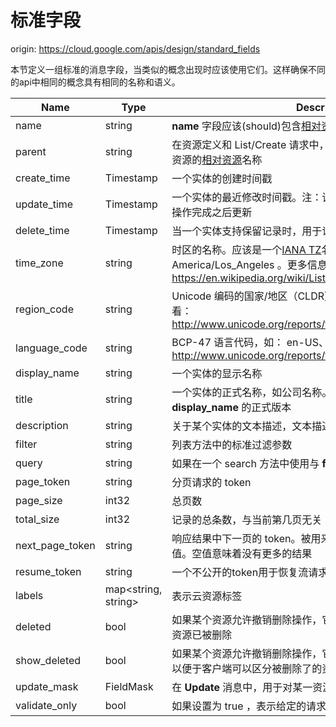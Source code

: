 # 标准字段

origin: <https://cloud.google.com/apis/design/standard_fields>

本节定义一组标准的消息字段，当类似的概念出现时应该使用它们。这样确保不同的api中相同的概念具有相同的名称和语义。

| Name            | Type                | Description |
|-----------------|---------------------|-------------|
| name            | string              | **name** 字段应该(should)包含[相对资源]名称 |
| parent          | string              | 在资源定义和 List/Create 请求中， parent 字段应该(should)包含父资源的[相对资源]名称 |
| create_time     | Timestamp           | 一个实体的创建时间戳 |
| update_time     | Timestamp           | 一个实体的最近修改时间戳。注：该字段会在 create/patch/delete 操作完成之后更新 |
| delete_time     | Timestamp           | 当一个实体支持保留记录时，用于记录实体被逻辑删除时的时间戳 |
| time_zone       | string              | 时区的名称。应该是一个[IANA TZ]名称，比如： America/Los_Angeles 。更多信息参看：<https://en.wikipedia.org/wiki/List_of_tz_database_time_zones> |
| region_code     | string              | Unicode 编码的国家/地区（CLDR），比如： US和419。更多信息参看：<http://www.unicode.org/reports/tr35/#unicode_region_subtag> |
| language_code   | string              | BCP-47 语言代码，如： en-US、sr-Latn 。更多信息参看：<http://www.unicode.org/reports/tr35/#Unicode_locale_identifier>. |
| display_name    | string              | 一个实体的显示名称 |
| title           | string              | 一个实体的正式名称，如公司名称。它应该（should）被视为 **display_name** 的正式版本 |
| description     | string              | 关于某个实体的文本描述，文本描述可以是一段也可以是多段 |
| filter          | string              | 列表方法中的标准过滤参数 |
| query           | string              | 如果在一个 search 方法中使用与 **filter** 等同(即：[search]) |
| page_token      | string              | 分页请求的 token |
| page_size       | int32               | 总页数 |
| total_size      | int32               | 记录的总条数，与当前第几页无关 |
| next_page_token | string              | 响应结果中下一页的 token。被用来作为下一页请求 **page_token** 的值。空值意味着没有更多的结果 |
| resume_token    | string              | 一个不公开的token用于恢复流请求 |
| labels          | map<string, string> | 表示云资源标签 |
| deleted         | bool                | 如果某个资源允许撤销删除操作，它必须有一个 **deleted** 字段来表明资源已被删除 |
| show_deleted    | bool                | 如果某个资源允许撤销删除操作，它必须有一个 **show_deleted** 字段以便于客户端可以区分被删除了的资源 |
| update_mask     | FieldMask           | 在 **Update** 消息中，用于对某一资源进行部分更新 |
| validate_only   | bool                | 如果设置为 true ，表示给定的请求只用来做验证不做执行 |



[相对资源]: https://github.com/qianbi/GCP-Api-Design-Guide/blob/master/docs/resource_names.md#relative-resource-name
[IANA TZ]: http://www.iana.org/time-zones
[search]:  https://github.com/qianbi/GCP-Api-Design-Guide/blob/master/docs/custom_methods#common-custom-methods
